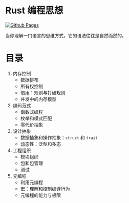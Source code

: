 # Rust 编程思想
[![Github Pages](https://github.com/yxonic/rust-zen/workflows/Github%20Pages/badge.svg)](https://yxonic.github.io/rust-zen/)

当你理解一门语言的思维方式，它的语法往往是自然而然的。

# 目录
1. 内存控制
   - 数据排布
   - 所有权控制
   - 借用：规则与打破规则
   - 并发中的内存模型
2. 编码范式
   - 函数式编程
   - 枚举和模式匹配
   - 零代价抽象
3. 设计抽象
   - 数据抽象和操作抽象：`struct` 和 `trait`
   - 动态性：泛型和多态
4. 工程组织
   - 模块组织
   - 包和包管理
   - 测试
5. 元编程
   - 利用元编程
   - 宏：理解和控制编译行为
   - 元编程的能力与极限
